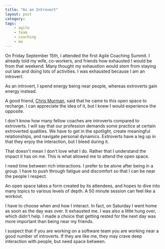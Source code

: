 ```yaml
---
title: "As an Introvert"
layout: post
category:
tags:
    - agile
    - team
    - coaching
    - me
---
```

On Friday September 15th, I attended the first Agile Coaching Summit. I already told my wife, co-workers, and friends
how exhausted I would be from that weekend. Many thought my exhaustion would stem from staying out late and doing lots
of activities. I was exhausted because I am an introvert.

As an introvert, I spend energy being near people, whereas extroverts gain energy instead.

A good friend, [Chris Murman](https://chrismurman.com/), said that he came to this open space to recharge. I can appreciate the idea of it, but
I knew I would experience the opposite.

I don't know how many fellow coaches are introverts compared to extroverts. I will say that our profession demands some
practice at certain extroverted qualities. We have to get in the spotlight, create meaningful relationships, and
navigate personal dynamics. Extroverts have a leg up in that they enjoy the interaction, but I bleed during it.

That doesn't mean I don't love what I do. Rather that I understand the impact it has on me. This is what allowed me to
attend the open space.

I need time between rich interactions. I prefer to be alone after being in a group. I have to push through fatigue and
discomfort so that I can be near the people I respect.

An open space takes a form created by its attendees, and hopes to dive into many topics to various levels of depth.
A 50 minute session can feel like a workout. 

I have to choose when and how I interact. In fact, on Saturday I went home as soon as the day was over. It exhausted
me. I was also a little hung over, which didn't help. I made a choice that getting rested for the next day was more
important than being near my friends. 

I suspect that if you are working on a software team you are working near a good number of introverts. If they are like
me, they may crave deep interaction with people, but need space between.
